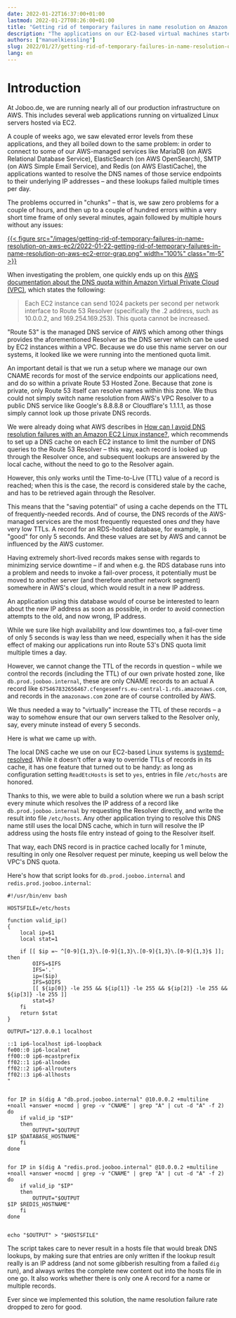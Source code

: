 ```yaml
---
date: 2022-01-22T16:37:00+01:00
lastmod: 2022-01-27T08:26:00+01:00
title: "Getting rid of temporary failures in name resolution on Amazon Elastic Compute Cloud"
description: "The applications on our EC2-based virtual machines started to repeatedly show 'temporary failure in name resolution' errors. Here is how we solved the problem."
authors: ["manuelkiessling"]
slug: 2022/01/27/getting-rid-of-temporary-failures-in-name-resolution-on-aws-ec2
lang: en
---
```


# Introduction

At Joboo.de, we are running nearly all of our production infrastructure on AWS. This includes several web applications running on virtualized Linux servers hosted via EC2.

A couple of weeks ago, we saw elevated error levels from these applications, and they all boiled down to the same problem: in order to connect to some of our AWS-managed services like MariaDB (on AWS Relational Database Service), ElasticSearch (on AWS OpenSearch), SMTP (on AWS Simple Email Service), and Redis (on AWS ElastiCache), the applications wanted to resolve the DNS names of those service endpoints to their underlying IP addresses – and these lookups failed multiple times per day.

The problems occurred in "chunks" – that is, we saw zero problems for a couple of hours, and then up to a couple of hundred errors within a very short time frame of only several minutes, again followed by multiple hours without any issues:

[{{< figure src="/images/getting-rid-of-temporary-failures-in-name-resolution-on-aws-ec2/2022-01-22-getting-rid-of-temporary-failures-in-name-resolution-on-aws-ec2-error-grap.png" width="100%" class="m-5" >}}](/images/getting-rid-of-temporary-failures-in-name-resolution-on-aws-ec2/2022-01-22-getting-rid-of-temporary-failures-in-name-resolution-on-aws-ec2-error-grap.png)

When investigating the problem, one quickly ends up on this [AWS documentation about the DNS quota within Amazon Virtual Private Cloud (VPC)](https://docs.aws.amazon.com/vpc/latest/userguide/vpc-dns.html#vpc-dns-limits), which states the following:

<blockquote>
Each EC2 instance can send 1024 packets per second per network interface to Route 53 Resolver (specifically the .2 address, such as 10.0.0.2, and 169.254.169.253). This quota cannot be increased.
</blockquote>

"Route 53" is the managed DNS service of AWS which among other things provides the aforementioned Resolver as the DNS server which can be used by EC2 instances within a VPC. Because we do use this name server on our systems, it looked like we were running into the mentioned quota limit.

An important detail is that we run a setup where we manage our own CNAME records for most of the service endpoints our applications need, and do so within a private Route 53 Hosted Zone. Because that zone is private, only Route 53 itself can resolve names within this zone. We thus could not simply switch name resolution from AWS's VPC Resolver to a public DNS service like Google's 8.8.8.8 or Cloudflare's 1.1.1.1, as those simply cannot look up those private DNS records.

We were already doing what AWS describes in [How can I avoid DNS resolution failures with an Amazon EC2 Linux instance?](https://aws.amazon.com/de/premiumsupport/knowledge-center/dns-resolution-failures-ec2-linux/), which recommends to set up a DNS cache on each EC2 instance to limit the number of DNS queries to the Route 53 Resolver – this way, each record is looked up through the Resolver once, and subsequent lookups are answered by the local cache, without the need to go to the Resolver again.

However, this only works until the Time-to-Live (TTL) value of a record is reached; when this is the case, the record is considered stale by the cache, and has to be retrieved again through the Resolver.

This means that the "saving potential" of using a cache depends on the TTL of frequently-needed records. And of course, the DNS records of the AWS-managed services are the most frequently requested ones *and* they have very low TTLs. A record for an RDS-hosted database, for example, is "good" for only 5 seconds. And these values are set by AWS and cannot be influenced by the AWS customer.

Having extremely short-lived records makes sense with regards to minimizing service downtime – if and when e.g. the RDS database runs into a problem and needs to invoke a fail-over process, it potentially must be moved to another server (and therefore another network segment) somewhere in AWS's cloud, which would result in a new IP address.

An application using this database would of course be interested to learn about the new IP address as soon as possible, in order to avoid connection attempts to the old, and now wrong, IP address.

While we sure like high availability and low downtimes too, a fail-over time of only 5 seconds is way less than we need, especially when it has the side effect of making our applications run into Route 53's DNS quota limit multiple times a day.

However, we cannot change the TTL of the records in question – while we control the records (including the TTL) of our own private hosted zone, like `db.prod.jooboo.internal`, these are only CNAME records to an actual A record like `675467832656467.cfengesemfrs.eu-central-1.rds.amazonaws.com`, and records in the `amazonaws.com` zone are of course controlled by AWS. 

We thus needed a way to "virtually" increase the TTL of these records – a way to somehow ensure that our own servers talked to the Resolver only, say, every minute instead of every 5 seconds.

Here is what we came up with.

The local DNS cache we use on our EC2-based Linux systems is [systemd-resolved](https://www.freedesktop.org/software/systemd/man/systemd-resolved.service.html). While it doesn't offer a way to override TTLs of records in its cache, it has one feature that turned out to be handy: as long as configuration setting `ReadEtcHosts` is set to `yes`, entries in file `/etc/hosts` are honored.

Thanks to this, we were able to build a solution where we run a bash script every minute which resolves the IP address of a record like `db.prod.jooboo.internal` by requesting the Resolver directly, and write the result into file `/etc/hosts`. Any other application trying to resolve this DNS name still uses the local DNS cache, which in turn will resolve the IP address using the hosts file entry instead of going to the Resolver itself.

That way, each DNS record is in practice cached locally for 1 minute, resulting in only one Resolver request per minute, keeping us well below the VPC's DNS quota.

Here's how that script looks for `db.prod.jooboo.internal` and `redis.prod.jooboo.internal`:

    #!/usr/bin/env bash
    
    HOSTSFILE=/etc/hosts
    
    function valid_ip()
    {
        local ip=$1
        local stat=1
    
        if [[ $ip =~ ^[0-9]{1,3}\.[0-9]{1,3}\.[0-9]{1,3}\.[0-9]{1,3}$ ]]; then
            OIFS=$IFS
            IFS='.'
            ip=($ip)
            IFS=$OIFS
            [[ ${ip[0]} -le 255 && ${ip[1]} -le 255 && ${ip[2]} -le 255 && ${ip[3]} -le 255 ]]
            stat=$?
        fi
        return $stat
    }
    
    OUTPUT="127.0.0.1 localhost
    
    ::1 ip6-localhost ip6-loopback
    fe00::0 ip6-localnet
    ff00::0 ip6-mcastprefix
    ff02::1 ip6-allnodes
    ff02::2 ip6-allrouters
    ff02::3 ip6-allhosts
    "
    
    
    for IP in $(dig A "db.prod.jooboo.internal" @10.0.0.2 +multiline +noall +answer +nocmd | grep -v "CNAME" | grep "A" | cut -d "A" -f 2)
    do
        if valid_ip "$IP"
        then
            OUTPUT="$OUTPUT
    $IP $DATABASE_HOSTNAME"
        fi
    done
    
    
    for IP in $(dig A "redis.prod.jooboo.internal" @10.0.0.2 +multiline +noall +answer +nocmd | grep -v "CNAME" | grep "A" | cut -d "A" -f 2)
    do
        if valid_ip "$IP"
        then
            OUTPUT="$OUTPUT
    $IP $REDIS_HOSTNAME"
        fi
    done
    
    
    echo "$OUTPUT" > "$HOSTSFILE"


The script takes care to never result in a hosts file that would break DNS lookups, by making sure that entries are only written if the lookup result really is an IP address (and not some gibberish resulting from a failed `dig` run), and always writes the complete new content out into the hosts file in one go. It also works whether there is only one A record for a name or multiple records.

Ever since we implemented this solution, the name resolution failure rate dropped to zero for good.
